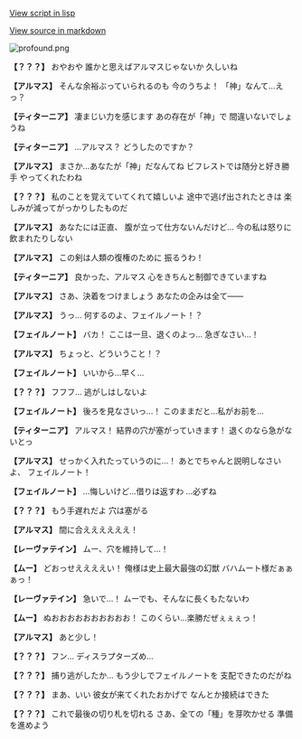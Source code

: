 [View script in lisp](../scripts/101104020.txt)

[View source in markdown](101104020.md)

![profound.png](../images/backgrounds/profound.png)

**【？？？】**
おやおや
誰かと思えばアルマスじゃないか
久しいね

**【アルマス】**
そんな余裕ぶっていられるのも
今のうちよ！
「神」なんて…えっ？

**【ティターニア】**
凄まじい力を感じます
あの存在が「神」で
間違いないでしょうね

**【ティターニア】**
…アルマス？
どうしたのですか？

**【アルマス】**
まさか…あなたが「神」だなんてね
ビフレストでは随分と好き勝手
やってくれたわね

**【？？？】**
私のことを覚えていてくれて嬉しいよ
途中で逃げ出されたときは
楽しみが減ってがっかりしたものだ

**【アルマス】**
あなたには正直、
腹が立って仕方ないんだけど…
今の私は怒りに飲まれたりしない

**【アルマス】**
この剣は人類の復権のために
振るうわ！

**【ティターニア】**
良かった、アルマス
心をきちんと制御できていますね

**【アルマス】**
さあ、決着をつけましょう
あなたの企みは全て――

**【アルマス】**
うっ…
何するのよ、フェイルノート！？

**【フェイルノート】**
バカ！
ここは一旦、退くのよっ…
急ぎなさい…！

**【アルマス】**
ちょっと、どういうこと！？

**【フェイルノート】**
いいから…早く…

**【？？？】**
フフフ…
逃がしはしないよ

**【フェイルノート】**
後ろを見なさいっ…！
このままだと…私がお前を…

**【ティターニア】**
アルマス！
結界の穴が塞がっていきます！
退くのなら急がないとっ

**【アルマス】**
せっかく入れたっていうのに…！
あとでちゃんと説明しなさいよ、
フェイルノート！

**【フェイルノート】**
…悔しいけど…借りは返すわ
…必ずね

**【？？？】**
もう手遅れだよ
穴は塞がる

**【アルマス】**
間に合ええええええ！

**【レーヴァテイン】**
ムー、穴を維持して…！

**【ムー】**
どおっせええええい！
俺様は史上最大最強の幻獣
バハムート様だぁぁぁっ！

**【レーヴァテイン】**
急いで…！
ムーでも、そんなに長くもたないわ

**【ムー】**
ぬおおおおおおおおおお！
このくらい…楽勝だぜぇぇぇっ！

**【アルマス】**
あと少し！

**【？？？】**
フン…
ディスラプターズめ…

**【？？？】**
捕り逃がしたか…
もう少しでフェイルノートを
支配できたのだがね

**【？？？】**
まあ、いい
彼女が来てくれたおかげで
なんとか接続はできた

**【？？？】**
これで最後の切り札を切れる
さあ、全ての「種」を芽吹かせる
準備を進めよう
